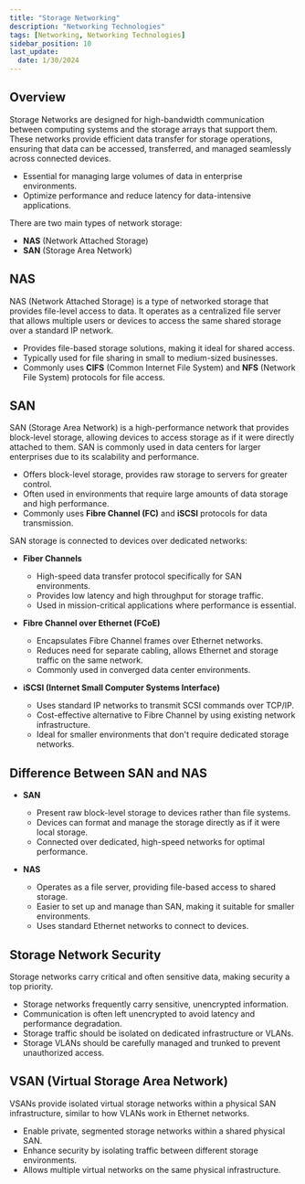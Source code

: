 ```yaml
---
title: "Storage Networking"
description: "Networking Technologies"
tags: [Networking, Networking Technologies]
sidebar_position: 10
last_update:
  date: 1/30/2024
---
```


## Overview

Storage Networks are designed for high-bandwidth communication between computing systems and the storage arrays that support them. These networks provide efficient data transfer for storage operations, ensuring that data can be accessed, transferred, and managed seamlessly across connected devices.

- Essential for managing large volumes of data in enterprise environments.
- Optimize performance and reduce latency for data-intensive applications.

There are two main types of network storage:

- **NAS** (Network Attached Storage)
- **SAN** (Storage Area Network)

## NAS

NAS (Network Attached Storage) is a type of networked storage that provides file-level access to data. It operates as a centralized file server that allows multiple users or devices to access the same shared storage over a standard IP network.

- Provides file-based storage solutions, making it ideal for shared access.
- Typically used for file sharing in small to medium-sized businesses.
- Commonly uses **CIFS** (Common Internet File System) and **NFS** (Network File System) protocols for file access.

## SAN 

SAN (Storage Area Network) is a high-performance network that provides block-level storage, allowing devices to access storage as if it were directly attached to them. SAN is commonly used in data centers for larger enterprises due to its scalability and performance.

- Offers block-level storage, provides raw storage to servers for greater control.
- Often used in environments that require large amounts of data storage and high performance.
- Commonly uses **Fibre Channel (FC)** and **iSCSI** protocols for data transmission.

SAN storage is connected to devices over dedicated networks:

- **Fiber Channels**
   - High-speed data transfer protocol specifically for SAN environments.
   - Provides low latency and high throughput for storage traffic.
   - Used in mission-critical applications where performance is essential.

- **Fibre Channel over Ethernet (FCoE)**
   - Encapsulates Fibre Channel frames over Ethernet networks.
   - Reduces need for separate cabling, allows Ethernet and storage traffic on the same network.
   - Commonly used in converged data center environments.

- **iSCSI (Internet Small Computer Systems Interface)**
   - Uses standard IP networks to transmit SCSI commands over TCP/IP.
   - Cost-effective alternative to Fibre Channel by using existing network infrastructure.
   - Ideal for smaller environments that don't require dedicated storage networks.

## Difference Between SAN and NAS

- **SAN**

   - Present raw block-level storage to devices rather than file systems.
   - Devices can format and manage the storage directly as if it were local storage.
   - Connected over dedicated, high-speed networks for optimal performance.

- **NAS**

   - Operates as a file server, providing file-based access to shared storage.
   - Easier to set up and manage than SAN, making it suitable for smaller environments.
   - Uses standard Ethernet networks to connect to devices.

## Storage Network Security

Storage networks carry critical and often sensitive data, making security a top priority. 

- Storage networks frequently carry sensitive, unencrypted information.
- Communication is often left unencrypted to avoid latency and performance degradation.
- Storage traffic should be isolated on dedicated infrastructure or VLANs.
- Storage VLANs should be carefully managed and trunked to prevent unauthorized access.

## VSAN (Virtual Storage Area Network)

VSANs provide isolated virtual storage networks within a physical SAN infrastructure, similar to how VLANs work in Ethernet networks.

- Enable private, segmented storage networks within a shared physical SAN.
- Enhance security by isolating traffic between different storage environments.
- Allows multiple virtual networks on the same physical infrastructure.